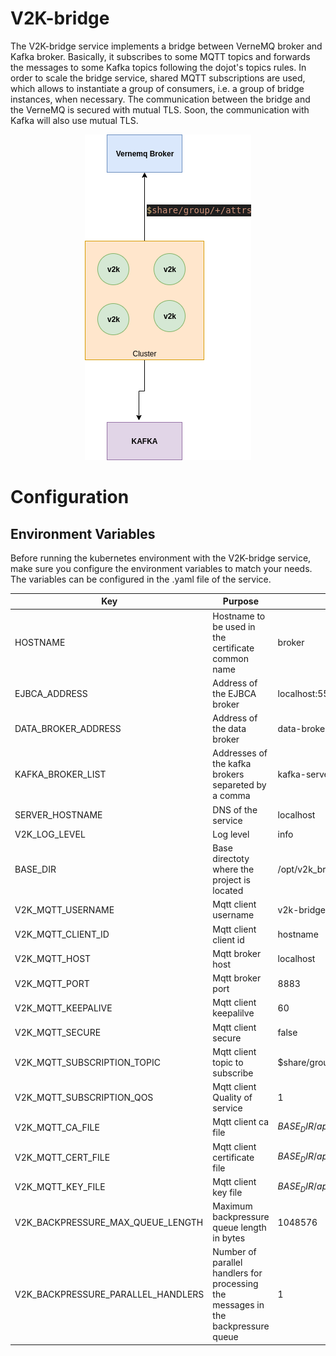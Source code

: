 # **V2K-bridge**
The V2K-bridge service implements a bridge between VerneMQ broker and Kafka broker. Basically, it subscribes to some MQTT topics and forwards the messages to some Kafka topics following the dojot's topics rules. In order to scale the bridge service, shared MQTT subscriptions are used, which allows to instantiate a group of consumers, i.e. a group of bridge instances, when necessary. The communication between the bridge and the VerneMQ is secured with mutual TLS. Soon, the communication with Kafka will also use mutual TLS.


<p align="center"> 
<img src="./doc/diagrams/bridge.png">
</p>

# **Configuration**

## **Environment Variables**

Before running the kubernetes environment with the V2K-bridge service, make sure you configure the environment variables to match your needs. The variables can be configured in the .yaml file of the service.

Key                      | Purpose                                                             | Default Value       | Valid Values   |
------------------------ | ------------------------------------------------------------------- | ---------------     | -------------- |
HOSTNAME                 | Hostname to be used in the certificate common name                  | broker              | hostname/IP    |
EJBCA_ADDRESS            | Address of the EJBCA broker                                         | localhost:5583      | hostname/IP    |
DATA_BROKER_ADDRESS      | Address of the data broker                                          | data-broker:80      | hostname/IP    |
KAFKA_BROKER_LIST        | Addresses of the kafka brokers separeted by a comma                 | kafka-server:9092   | hostname/IP    |
SERVER_HOSTNAME          | DNS of the service                                                  | localhost           | hostname       |
V2K_LOG_LEVEL            | Log level                                                           | info                | string         |
BASE_DIR                 | Base directoty where the project is located                         | /opt/v2k_bridge     | string         |
V2K_MQTT_USERNAME        | Mqtt client username                                                | v2k-bridge          | string         |
V2K_MQTT_CLIENT_ID       | Mqtt client client id                                               | hostname            | string         |
V2K_MQTT_HOST            | Mqtt broker host                                                    | localhost           | hostname/IP    |
V2K_MQTT_PORT            | Mqtt broker port                                                    | 8883                | integer        |
V2K_MQTT_KEEPALIVE       | Mqtt client keepalilve                                              | 60                  | integer        |
V2K_MQTT_SECURE          | Mqtt client secure                                                  | false               | boolean/string/interger  |
V2K_MQTT_SUBSCRIPTION_TOPIC | Mqtt client topic to subscribe                                   | $share/group/+/attrs| string         |
V2K_MQTT_SUBSCRIPTION_QOS| Mqtt client Quality of service                                      | 1                   | integer        |
V2K_MQTT_CA_FILE         | Mqtt client ca file                                                 | ${BASE_DIR}/app/verne/${HOSTNAME}.ca | string    |
V2K_MQTT_CERT_FILE       | Mqtt client certificate file                                        | ${BASE_DIR}/app/verne/${HOSTNAME}.crt| string    |
V2K_MQTT_KEY_FILE        | Mqtt client key file                                                | ${BASE_DIR}/app/verne/${HOSTNAME}.key| string    |
V2K_BACKPRESSURE_MAX_QUEUE_LENGTH | Maximum backpressure queue length in bytes                 | 1048576                              | integer   |
V2K_BACKPRESSURE_PARALLEL_HANDLERS| Number of parallel handlers for processing the messages in the backpressure queue| 1              | integer   |
